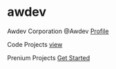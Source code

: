 # awdev
Awdev Corporation @Awdev [Profile](https://www.awdev.my.id)

Code Projects [view](https://www.awdev.my.id/home.html)

Prenium Projects
[Get Started](https://github.com/marketplace/awdev-corporation/upgrade/1/CUSTOMER_ACCOUNT_ID)
